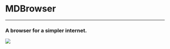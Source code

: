 # MDBrowser


---

### A browser for a simpler internet.


<img src="http://pantoff0l.nl/~tuxx/markdown.png">
